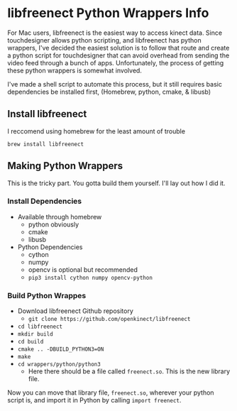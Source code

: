 # libfreenect Python Wrappers Info

For Mac users, libfreenect is the easiest way to access kinect data. Since touchdesigner allows python scripting, and libfreenect has python wrappers, I've decided the easiest solution is to follow that route and create a python script for touchdesigner that can avoid overhead from sending the video feed through a bunch of apps. Unfortunately, the process of getting these python wrappers is somewhat involved.

I've made a shell script to automate this process, but it still requires basic dependencies be installed first, (Homebrew, python, cmake, & libusb)

## Install libfreenect

I reccomend using homebrew for the least amount of trouble

`brew install libfreenect`

## Making Python Wrappers

This is the tricky part. You gotta build them yourself. I'll lay out how I did it.

### Install Dependencies

* Available through homebrew
  * python obviously
  * cmake
  * libusb
* Python Dependencies
  * cython
  * numpy
  * opencv is optional but recommended
  * `pip3 install cython numpy opencv-python`

### Build Python Wrappes

* Download libfreenect Github repository
  * `git clone https://github.com/openkinect/libfreenect`
* `cd libfreenect`
* `mkdir build`
* `cd build`
* `cmake .. -DBUILD_PYTHON3=ON`
* `make`
* `cd wrappers/python/python3`
  * Here there should be a file called `freenect.so`. This is the new library file. 

Now you can move that library file, `freenect.so`, wherever your python script is, and import it in Python by calling `import freenect`.
